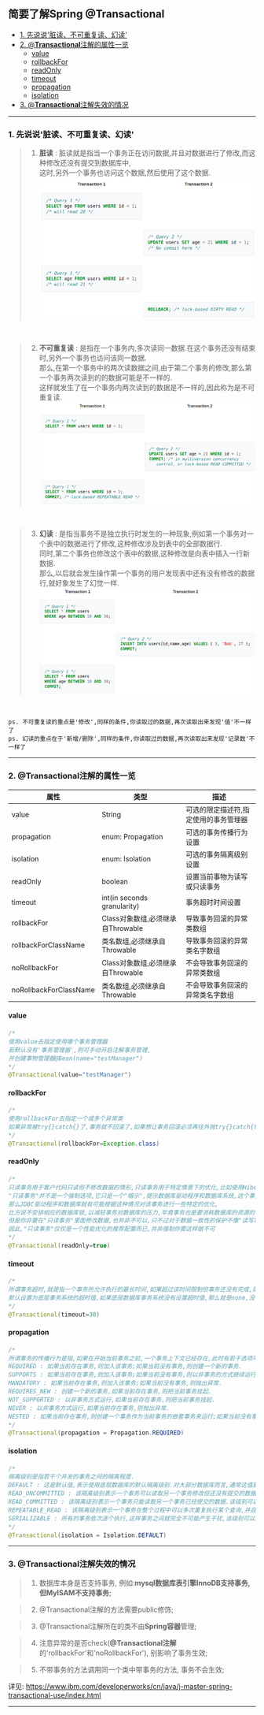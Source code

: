 <h2> 简要了解Spring @Transactional </h2>

- [1. 先说说'脏读、不可重复读、幻读'](#1-先说说脏读不可重复读幻读)
- [2. @**Transactional**注解的属性一览](#2-transactional注解的属性一览)
  - [value](#value)
  - [rollbackFor](#rollbackfor)
  - [readOnly](#readonly)
  - [timeout](#timeout)
  - [propagation](#propagation)
  - [isolation](#isolation)
- [3. @**Transactional**注解失效的情况](#3-transactional注解失效的情况)
<hr>

### 1. 先说说'脏读、不可重复读、幻读'

> 1. **脏读** : 脏读就是指当一个事务正在访问数据,并且对数据进行了修改,而这种修改还没有提交到数据库中,<br/>
> 这时,另外一个事务也访问这个数据,然后使用了这个数据.<br/>
![./res/SpringTransactional/DirtyReads.png](./res/SpringTransactional/DirtyReads.png)
<br>

> 2. **不可重复读** : 是指在一个事务内,多次读同一数据.在这个事务还没有结束时,另外一个事务也访问该同一数据.<br/>
> 那么,在第一个事务中的两次读数据之间,由于第二个事务的修改,那么第一个事务两次读到的的数据可能是不一样的.<br/>
> 这样就发生了在一个事务内两次读到的数据是不一样的,因此称为是不可重复读.
![./res/SpringTransactional/Non-repeatableReads.png](./res/SpringTransactional/Non-repeatableReads.png)
<br>

> 3. **幻读** : 是指当事务不是独立执行时发生的一种现象,例如第一个事务对一个表中的数据进行了修改,这种修改涉及到表中的全部数据行.<br/>
> 同时,第二个事务也修改这个表中的数据,这种修改是向表中插入一行新数据.<br/>
> 那么,以后就会发生操作第一个事务的用户发现表中还有没有修改的数据行,就好象发生了幻觉一样.<br/>
![./res/SpringTransactional/PhantomReads.png](./res/SpringTransactional/PhantomReads.png)
<br>

``` ps. 不可重复读的重点是'修改',同样的条件,你读取过的数据,再次读取出来发现'值'不一样了 ```<br/>
``` ps. 幻读的重点在于'新增/删除',同样的条件,你读取过的数据,再次读取出来发现'记录数'不一样了 ```
<hr>

### 2. @**Transactional**注解的属性一览

属性 | 类型 | 描述
---|---|---
value | String | 可选的限定描述符,指定使用的事务管理器
propagation | enum: Propagation | 可选的事务传播行为设置
isolation | enum: Isolation | 可选的事务隔离级别设置
readOnly | boolean | 设置当前事物为读写或只读事务
timeout | int(in seconds granularity) | 事务超时时间设置
rollbackFor | Class对象数组,必须继承自Throwable | 导致事务回滚的异常类数组
rollbackForClassName | 类名数组,必须继承自Throwable | 导致事务回滚的异常类名字数组
noRollbackFor | Class对象数组,必须继承自Throwable | 不会导致事务回滚的异常类数组
noRollbackForClassName | 类名数组,必须继承自Throwable | 不会导致事务回滚的异常类名字数组

#### value
```java
/* 
使用value去指定使用哪个事务管理器 
若默认没有'事务管理器',则可手动开启注解事务管理,
并创建事物管理器@Bean(name="testManager")
*/ 
@Transactional(value="testManager")
```

#### rollbackFor
```java
/*
使用rollbackFor去指定一个或多个异常类
如果异常被try{}catch{}了,事务就不回滚了,如果想让事务回滚必须再往外抛try{}catch{throw Exception}
*/
@Transactional(rollbackFor=Exception.class)
```

#### readOnly
```java
/*
只读事务用于客户代码只读但不修改数据的情形,只读事务用于特定情景下的优化,比如使用Hibernate的时候.默认为读写事务
"只读事务"并不是一个强制选项,它只是一个"暗示",提示数据库驱动程序和数据库系统,这个事务并不包含更改数据的操作,
那么JDBC驱动程序和数据库就有可能根据这种情况对该事务进行一些特定的优化,
比方说不安排相应的数据库锁,以减轻事务对数据库的压力,毕竟事务也是要消耗数据库的资源的.
但是你非要在"只读事务"里面修改数据,也并非不可以,只不过对于数据一致性的保护不像"读写事务"那样保险而已.
因此,"只读事务"仅仅是一个性能优化的推荐配置而已,并非强制你要这样做不可
*/
@Transactional(readOnly=true)
```
#### timeout
```java
/*
所谓事务超时,就是指一个事务所允许执行的最长时间,如果超过该时间限制但事务还没有完成,则自动回滚事务.
默认设置为底层事务系统的超时值,如果底层数据库事务系统没有设置超时值,那么就是none,没有超时限制.
*/
@Transactional(timeout=30)
```

#### propagation
```java
/*
所谓事务的传播行为是指,如果在开始当前事务之前,一个事务上下文已经存在,此时有若干选项可以指定一个事务性方法的执行行为.
REQUIRED : 如果当前存在事务,则加入该事务;如果当前没有事务,则创建一个新的事务.
SUPPORTS : 如果当前存在事务,则加入该事务;如果当前没有事务,则以非事务的方式继续运行.
MANDATORY : 如果当前存在事务,则加入该事务;如果当前没有事务,则抛出异常.
REQUIRES_NEW : 创建一个新的事务,如果当前存在事务,则把当前事务挂起.
NOT_SUPPORTED : 以非事务方式运行,如果当前存在事务,则把当前事务挂起.
NEVER : 以非事务方式运行,如果当前存在事务,则抛出异常.
NESTED : 如果当前存在事务,则创建一个事务作为当前事务的嵌套事务来运行;如果当前没有事务,则该取值等价于REQUIRED.
*/
@Transactional(propagation = Propagation.REQUIRED)
```

#### isolation
```java
/*
隔离级别是指若干个并发的事务之间的隔离程度. 
DEFAULT : 这是默认值,表示使用底层数据库的默认隔离级别.对大部分数据库而言,通常这值就是: READ_COMMITTED.
READ_UNCOMMITTED : 该隔离级别表示一个事务可以读取另一个事务修改但还没有提交的数据.该级别不能防止脏读和不可重复读,因此很少使用该隔离级别.
READ_COMMITTED : 该隔离级别表示一个事务只能读取另一个事务已经提交的数据.该级别可以防止脏读,这也是大多数情况下的推荐值.
REPEATABLE_READ : 该隔离级别表示一个事务在整个过程中可以多次重复执行某个查询,并且每次返回的记录都相同.即使在多次查询之间有新增的数据满足该查询,这些新增的记录也会被忽略.该级别可以防止脏读和不可重复读.
SERIALIZABLE : 所有的事务依次逐个执行,这样事务之间就完全不可能产生干扰,该级别可以防止脏读、不可重复读以及幻读.但是这将严重影响程序的性能.通常情况下也不会用到该级别.
*/
@Transactional(isolation = Isolation.DEFAULT)
```
<hr>

### 3. @**Transactional**注解失效的情况

> 1. 数据库本身是否支持事务, 例如:**mysql数据库表引擎InnoDB支持事务, 但MyISAM不支持事务**;

> 2. @Transactional注解的方法需要public修饰;

> 3. @Transactional注解所在的类不由**Spring容器**管理;

> 4. 注意异常的是否check(**@Transactional注解**的'rollbackFor'和'noRollbackFor'), 别影响了事务生效;

> 5. 不带事务的方法调用同一个类中带事务的方法, 事务不会生效;


详见: https://www.ibm.com/developerworks/cn/java/j-master-spring-transactional-use/index.html

<hr>
